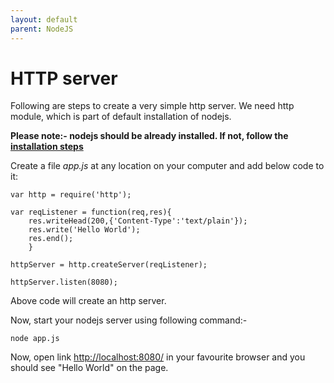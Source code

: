 ```yaml
---
layout: default
parent: NodeJS
---
```

# HTTP server

Following are steps to create a very simple http server. We need http module, which is part of default installation of nodejs.

**Please note:- nodejs should be already installed. If not, follow the [installation steps](./install_nodejs.md)**

Create a file *app.js* at any location on your computer and add below code to it:

```nodejs
var http = require('http');

var reqListener = function(req,res){
    res.writeHead(200,{'Content-Type':'text/plain'});
    res.write('Hello World');
    res.end();
    }

httpServer = http.createServer(reqListener);

httpServer.listen(8080);
```

Above code will create an http server.

Now, start your nodejs server using following command:-

```nodejs
node app.js
```

Now, open link <http://localhost:8080/> in your favourite browser and you should see "Hello World" on the page.
